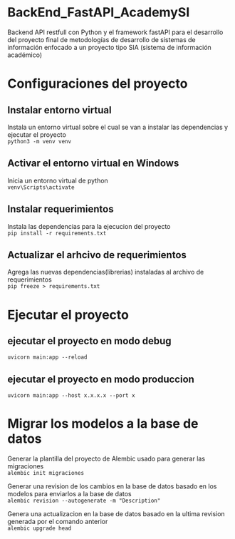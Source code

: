 # BackEnd_FastAPI_AcademySI
Backend API restfull con Python y el framework fastAPI para el desarrollo del proyecto final de metodologías de desarrollo de sistemas de información enfocado a un proyecto tipo SIA (sistema de información académico)

# Configuraciones del proyecto

## Instalar entorno virtual
Instala un entorno virtual sobre el cual se van a instalar las dependencias y ejecutar el proyecto
<br/>
`python3 -m venv venv`

## Activar el entorno virtual en Windows
Inicia un entorno virtual de python
<br/>
`venv\Scripts\activate`

## Instalar requerimientos
Instala las dependencias para la ejecucion del proyecto
<br/>
`pip install -r requirements.txt`

## Actualizar el arhcivo de requerimientos
Agrega las nuevas dependencias(librerias) instaladas al archivo de requerimientos
<br/>
`pip freeze > requirements.txt`


# Ejecutar el proyecto
## ejecutar el proyecto en modo debug
`uvicorn main:app --reload`

## ejecutar el proyecto en modo produccion
`uvicorn main:app --host x.x.x.x --port x`


# Migrar los modelos a la base de datos
Generar la plantilla del proyecto de Alembic usado para generar las migraciones
<br/>
`alembic init migraciones`

Generar una revision de los cambios en la base de datos basado en los modelos para enviarlos a la base de datos
<br/>
`alembic revision --autogenerate -m "Description"`

Genera una actualizacion en la base de datos basado en la ultima revision generada por el comando anterior
<br/>
`alembic upgrade head`
